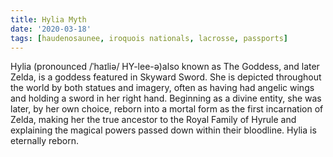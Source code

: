 ```yaml
---
title: Hylia Myth
date: '2020-03-18'
tags: [haudenosaunee, iroquois nationals, lacrosse, passports]
---
```


Hylia (pronounced /ˈhaɪliə/ HY-lee-ə)also known as The Goddess, and later Zelda, is a goddess featured in Skyward Sword. She is depicted throughout the world by both statues and imagery, often as having had angelic wings and holding a sword in her right hand. Beginning as a divine entity, she was later, by her own choice, reborn into a mortal form as the first incarnation of Zelda, making her the true ancestor to the Royal Family of Hyrule and explaining the magical powers passed down within their bloodline. Hylia is eternally reborn.
